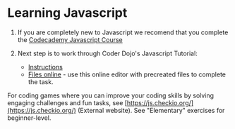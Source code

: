 # Learning Javascript


1) If you are completely new to Javascript we recomend that you complete the [Codecademy Javascript Course](https://www.codecademy.com/learn/introduction-to-javascript)

2) Next step is to work through Coder Dojo's Javascript Tutorial:
    - [Instructions](https://www.gitbook.com/book/coderdojo/beginner-javascript-sushi/details)
    - [Files online](https://trinket.io/html/e1567cb347?runMode=autorun) - use this online editor with precreated files to complete the task.

For coding games where you can improve your coding skills by solving engaging challenges and fun tasks, see [https://js.checkio.org/](https://js.checkio.org/) (External website). See "Elementary" exercises for beginner-level.
